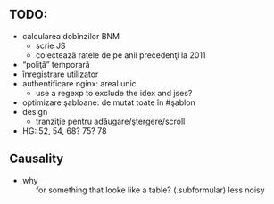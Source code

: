 TODO:
-----

* calcularea dobînzilor BNM
  * scrie JS
  * colectează ratele de pe anii precedenţi la 2011
* “poliţă” temporară
* înregistrare utilizator
* authentificare nginx: areal unic
  * use a regexp to exclude the idex and jses?
* optimizare şabloane: de mutat toate în #şablon
* design
  * tranziţie pentru adăugare/ştergere/scroll
* HG: 52, 54, 68? 75? 78

Causality
---------

* why <ol> for something that looke like a table? (.subformular)
  less noisy
